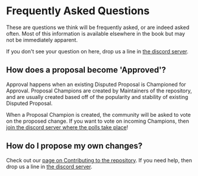 # Frequently Asked Questions

These are questions we think will be frequently asked, or are indeed asked often. Most of this information is available elsewhere in the book but may not be immediately apparent.

If you don't see your question on here, drop us a line in [the discord server](https://discord.gg/7GmCDUP).

## How does a proposal become 'Approved'?

Approval happens when an existing Disputed Proposal is Championed for Approval. Proposal Champions are created by Maintainers of the repository, and are usually created based off of the popularity and stability of existing Disputed Proposal.

When a Proposal Champion is created, the community will be asked to vote on the proposed change. If you want to vote on incoming Champions, then [join the discord server where the polls take place](https://discord.gg/7GmCDUP)!

## How do I propose my own changes?

Check out our [page on Contributing to the repository](contributing.md). If you need help, then drop us a line in [the discord server](https://discord.gg/7GmCDUP).
